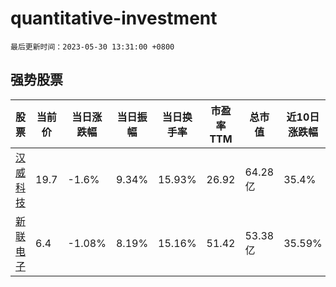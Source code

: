 # quantitative-investment

`最后更新时间：2023-05-30 13:31:00 +0800`

## 强势股票

|股票|当前价|当日涨跌幅|当日振幅|当日换手率|市盈率TTM|总市值|近10日涨跌幅|
|----|----|----|----|----|----|----|----|
|[汉威科技](https://xueqiu.com/S/SZ300007)|19.7|-1.6%|9.34%|15.93%|26.92|64.28亿|35.4%|
|[新联电子](https://xueqiu.com/S/SZ002546)|6.4|-1.08%|8.19%|15.16%|51.42|53.38亿|35.59%|
